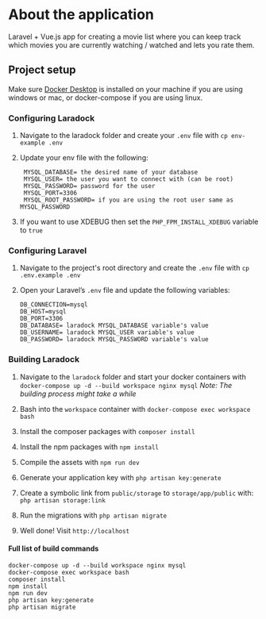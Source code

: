 # About the application

Laravel + Vue.js app for creating a movie list where you can keep track which movies you are currently watching / watched and lets you rate them.

## Project setup

Make sure [Docker Desktop](https://www.docker.com/products/docker-desktop 'Docker dekstop') is installed on your machine if you are using windows or mac, or docker-compose if you are using linux.

### Configuring Laradock

1. Navigate to the laradock folder and create your `.env` file with `cp env-example .env`

2. Update your env file with the following:

   ```
    MYSQL_DATABASE= the desired name of your database
    MYSQL_USER= the user you want to connect with (can be root)
    MYSQL_PASSWORD= password for the user
    MYSQL_PORT=3306
    MYSQL_ROOT_PASSWORD= if you are using the root user same as MYSQL_PASSWORD
   ```
    
3. If you want to use XDEBUG then set the `PHP_FPM_INSTALL_XDEBUG` variable to `true`

### Configuring Laravel

1. Navigate to the project's root directory and create the `.env` file with `cp .env.example .env`

2. Open your Laravel’s `.env` file and update the following variables:

   ```
   DB_CONNECTION=mysql
   DB_HOST=mysql
   DB_PORT=3306
   DB_DATABASE= laradock MYSQL_DATABASE variable's value
   DB_USERNAME= laradock MYSQL_USER variable's value
   DB_PASSWORD= laradock MYSQL_PASSWORD variable's value
   ```

### Building Laradock

1. Navigate to the `laradock` folder and start your docker containers with `docker-compose up -d --build workspace nginx mysql` _Note: The building process might take a while_

2. Bash into the `workspace` container with `docker-compose exec workspace bash`

3. Install the composer packages with `composer install`

4. Install the npm packages with `npm install`

5. Compile the assets with `npm run dev`

6. Generate your application key with `php artisan key:generate`

7. Create a symbolic link from `public/storage` to `storage/app/public` with: `php artisan storage:link`

8. Run the migrations with `php artisan migrate`

9. Well done! Visit `http://localhost`

#### Full list of build commands

```
docker-compose up -d --build workspace nginx mysql
docker-compose exec workspace bash
composer install
npm install
npm run dev
php artisan key:generate
php artisan migrate
```
